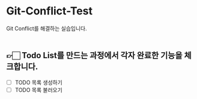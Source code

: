 # Git-Conflict-Test
Git Conflict를 해결하는 실습입니다.</br></br>

## 👉🏻 Todo List를 만드는 과정에서 각자 완료한 기능을 체크합니다.
- [ ] TODO 목록 생성하기
- [ ] TODO 목록 불러오기
